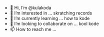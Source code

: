 - 👋 Hi, I’m @kulakoda
- 👀 I’m interested in ... skratching records
- 🌱 I’m currently learning ... how to kode
- 💞️ I’m looking to collaborate on ... kool kode
- 📫 How to reach me ... 

<!---
kulakoda/kulakoda is a ✨ special ✨ repository because its `README.md` (this file) appears on your GitHub profile.
You can click the Preview link to take a look at your changes.
--->
